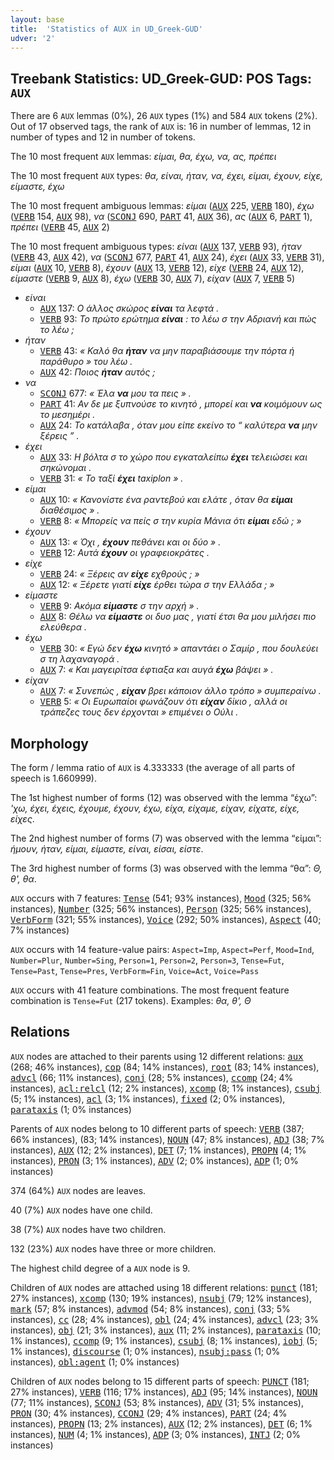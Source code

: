 ```yaml
---
layout: base
title:  'Statistics of AUX in UD_Greek-GUD'
udver: '2'
---
```


## Treebank Statistics: UD_Greek-GUD: POS Tags: `AUX`

There are 6 `AUX` lemmas (0%), 26 `AUX` types (1%) and 584 `AUX` tokens (2%).
Out of 17 observed tags, the rank of `AUX` is: 16 in number of lemmas, 12 in number of types and 12 in number of tokens.

The 10 most frequent `AUX` lemmas: <em>είμαι, θα, έχω, να, ας, πρέπει</em>

The 10 most frequent `AUX` types:  <em>θα, είναι, ήταν, να, έχει, είμαι, έχουν, είχε, είμαστε, έχω</em>

The 10 most frequent ambiguous lemmas: <em>είμαι</em> (<tt><a href="el_gud-pos-AUX.html">AUX</a></tt> 225, <tt><a href="el_gud-pos-VERB.html">VERB</a></tt> 180), <em>έχω</em> (<tt><a href="el_gud-pos-VERB.html">VERB</a></tt> 154, <tt><a href="el_gud-pos-AUX.html">AUX</a></tt> 98), <em>να</em> (<tt><a href="el_gud-pos-SCONJ.html">SCONJ</a></tt> 690, <tt><a href="el_gud-pos-PART.html">PART</a></tt> 41, <tt><a href="el_gud-pos-AUX.html">AUX</a></tt> 36), <em>ας</em> (<tt><a href="el_gud-pos-AUX.html">AUX</a></tt> 6, <tt><a href="el_gud-pos-PART.html">PART</a></tt> 1), <em>πρέπει</em> (<tt><a href="el_gud-pos-VERB.html">VERB</a></tt> 45, <tt><a href="el_gud-pos-AUX.html">AUX</a></tt> 2)

The 10 most frequent ambiguous types:  <em>είναι</em> (<tt><a href="el_gud-pos-AUX.html">AUX</a></tt> 137, <tt><a href="el_gud-pos-VERB.html">VERB</a></tt> 93), <em>ήταν</em> (<tt><a href="el_gud-pos-VERB.html">VERB</a></tt> 43, <tt><a href="el_gud-pos-AUX.html">AUX</a></tt> 42), <em>να</em> (<tt><a href="el_gud-pos-SCONJ.html">SCONJ</a></tt> 677, <tt><a href="el_gud-pos-PART.html">PART</a></tt> 41, <tt><a href="el_gud-pos-AUX.html">AUX</a></tt> 24), <em>έχει</em> (<tt><a href="el_gud-pos-AUX.html">AUX</a></tt> 33, <tt><a href="el_gud-pos-VERB.html">VERB</a></tt> 31), <em>είμαι</em> (<tt><a href="el_gud-pos-AUX.html">AUX</a></tt> 10, <tt><a href="el_gud-pos-VERB.html">VERB</a></tt> 8), <em>έχουν</em> (<tt><a href="el_gud-pos-AUX.html">AUX</a></tt> 13, <tt><a href="el_gud-pos-VERB.html">VERB</a></tt> 12), <em>είχε</em> (<tt><a href="el_gud-pos-VERB.html">VERB</a></tt> 24, <tt><a href="el_gud-pos-AUX.html">AUX</a></tt> 12), <em>είμαστε</em> (<tt><a href="el_gud-pos-VERB.html">VERB</a></tt> 9, <tt><a href="el_gud-pos-AUX.html">AUX</a></tt> 8), <em>έχω</em> (<tt><a href="el_gud-pos-VERB.html">VERB</a></tt> 30, <tt><a href="el_gud-pos-AUX.html">AUX</a></tt> 7), <em>είχαν</em> (<tt><a href="el_gud-pos-AUX.html">AUX</a></tt> 7, <tt><a href="el_gud-pos-VERB.html">VERB</a></tt> 5)


* <em>είναι</em>
  * <tt><a href="el_gud-pos-AUX.html">AUX</a></tt> 137: <em>Ο άλλος σκώρος <b>είναι</b> τα λεφτά .</em>
  * <tt><a href="el_gud-pos-VERB.html">VERB</a></tt> 93: <em>Το πρώτο ερώτημα <b>είναι</b> : το λέω σ την Αδριανή και πώς το λέω ;</em>
* <em>ήταν</em>
  * <tt><a href="el_gud-pos-VERB.html">VERB</a></tt> 43: <em>« Καλό θα <b>ήταν</b> να μην παραβιάσουμε την πόρτα ή παράθυρο » του λέω .</em>
  * <tt><a href="el_gud-pos-AUX.html">AUX</a></tt> 42: <em>Ποιος <b>ήταν</b> αυτός ;</em>
* <em>να</em>
  * <tt><a href="el_gud-pos-SCONJ.html">SCONJ</a></tt> 677: <em>« Έλα <b>να</b> μου τα πεις » .</em>
  * <tt><a href="el_gud-pos-PART.html">PART</a></tt> 41: <em>Αν δε με ξυπνούσε το κινητό , μπορεί και <b>να</b> κοιμόμουν ως το μεσημέρι .</em>
  * <tt><a href="el_gud-pos-AUX.html">AUX</a></tt> 24: <em>Το κατάλαβα , όταν μου είπε εκείνο το “ καλύτερα <b>να</b> μην ξέρεις ” .</em>
* <em>έχει</em>
  * <tt><a href="el_gud-pos-AUX.html">AUX</a></tt> 33: <em>Η βόλτα σ το χώρο που εγκαταλείπω <b>έχει</b> τελειώσει και σηκώνομαι .</em>
  * <tt><a href="el_gud-pos-VERB.html">VERB</a></tt> 31: <em>« Το ταξί <b>έχει</b> taxiplon » .</em>
* <em>είμαι</em>
  * <tt><a href="el_gud-pos-AUX.html">AUX</a></tt> 10: <em>« Κανονίστε ένα ραντεβού και ελάτε , όταν θα <b>είμαι</b> διαθέσιμος » .</em>
  * <tt><a href="el_gud-pos-VERB.html">VERB</a></tt> 8: <em>« Μπορείς να πείς σ την κυρία Μάνια ότι <b>είμαι</b> εδώ ; »</em>
* <em>έχουν</em>
  * <tt><a href="el_gud-pos-AUX.html">AUX</a></tt> 13: <em>« Όχι , <b>έχουν</b> πεθάνει και οι δύο » .</em>
  * <tt><a href="el_gud-pos-VERB.html">VERB</a></tt> 12: <em>Αυτά <b>έχουν</b> οι γραφειοκράτες .</em>
* <em>είχε</em>
  * <tt><a href="el_gud-pos-VERB.html">VERB</a></tt> 24: <em>« Ξέρεις αν <b>είχε</b> εχθρούς ; »</em>
  * <tt><a href="el_gud-pos-AUX.html">AUX</a></tt> 12: <em>« Ξέρετε γιατί <b>είχε</b> έρθει τώρα σ την Ελλάδα ; »</em>
* <em>είμαστε</em>
  * <tt><a href="el_gud-pos-VERB.html">VERB</a></tt> 9: <em>Ακόμα <b>είμαστε</b> σ την αρχή » .</em>
  * <tt><a href="el_gud-pos-AUX.html">AUX</a></tt> 8: <em>Θέλω να <b>είμαστε</b> οι δυο μας , γιατί έτσι θα μου μιλήσει πιο ελεύθερα .</em>
* <em>έχω</em>
  * <tt><a href="el_gud-pos-VERB.html">VERB</a></tt> 30: <em>« Εγώ δεν <b>έχω</b> κινητό » απαντάει ο Σαμίρ , που δουλεύει σ τη λαχαναγορά .</em>
  * <tt><a href="el_gud-pos-AUX.html">AUX</a></tt> 7: <em>« Και μαγειρίτσα έφτιαξα και αυγά <b>έχω</b> βάψει » .</em>
* <em>είχαν</em>
  * <tt><a href="el_gud-pos-AUX.html">AUX</a></tt> 7: <em>« Συνεπώς , <b>είχαν</b> βρει κάποιον άλλο τρόπο » συμπεραίνω .</em>
  * <tt><a href="el_gud-pos-VERB.html">VERB</a></tt> 5: <em>« Οι Ευρωπαίοι φωνάζουν ότι <b>είχαν</b> δίκιο , αλλά οι τράπεζες τους δεν έρχονται » επιμένει ο Ούλι .</em>

## Morphology

The form / lemma ratio of `AUX` is 4.333333 (the average of all parts of speech is 1.660999).

The 1st highest number of forms (12) was observed with the lemma “έχω”: <em>'χω, έχει, έχεις, έχουμε, έχουν, έχω, είχα, είχαμε, είχαν, είχατε, είχε, είχες</em>.

The 2nd highest number of forms (7) was observed with the lemma “είμαι”: <em>ήμουν, ήταν, είμαι, είμαστε, είναι, είσαι, είστε</em>.

The 3rd highest number of forms (3) was observed with the lemma “θα”: <em>Θ, θ', θα</em>.

`AUX` occurs with 7 features: <tt><a href="el_gud-feat-Tense.html">Tense</a></tt> (541; 93% instances), <tt><a href="el_gud-feat-Mood.html">Mood</a></tt> (325; 56% instances), <tt><a href="el_gud-feat-Number.html">Number</a></tt> (325; 56% instances), <tt><a href="el_gud-feat-Person.html">Person</a></tt> (325; 56% instances), <tt><a href="el_gud-feat-VerbForm.html">VerbForm</a></tt> (321; 55% instances), <tt><a href="el_gud-feat-Voice.html">Voice</a></tt> (292; 50% instances), <tt><a href="el_gud-feat-Aspect.html">Aspect</a></tt> (40; 7% instances)

`AUX` occurs with 14 feature-value pairs: `Aspect=Imp`, `Aspect=Perf`, `Mood=Ind`, `Number=Plur`, `Number=Sing`, `Person=1`, `Person=2`, `Person=3`, `Tense=Fut`, `Tense=Past`, `Tense=Pres`, `VerbForm=Fin`, `Voice=Act`, `Voice=Pass`

`AUX` occurs with 41 feature combinations.
The most frequent feature combination is `Tense=Fut` (217 tokens).
Examples: <em>θα, θ', Θ</em>


## Relations

`AUX` nodes are attached to their parents using 12 different relations: <tt><a href="el_gud-dep-aux.html">aux</a></tt> (268; 46% instances), <tt><a href="el_gud-dep-cop.html">cop</a></tt> (84; 14% instances), <tt><a href="el_gud-dep-root.html">root</a></tt> (83; 14% instances), <tt><a href="el_gud-dep-advcl.html">advcl</a></tt> (66; 11% instances), <tt><a href="el_gud-dep-conj.html">conj</a></tt> (28; 5% instances), <tt><a href="el_gud-dep-ccomp.html">ccomp</a></tt> (24; 4% instances), <tt><a href="el_gud-dep-acl-relcl.html">acl:relcl</a></tt> (12; 2% instances), <tt><a href="el_gud-dep-xcomp.html">xcomp</a></tt> (8; 1% instances), <tt><a href="el_gud-dep-csubj.html">csubj</a></tt> (5; 1% instances), <tt><a href="el_gud-dep-acl.html">acl</a></tt> (3; 1% instances), <tt><a href="el_gud-dep-fixed.html">fixed</a></tt> (2; 0% instances), <tt><a href="el_gud-dep-parataxis.html">parataxis</a></tt> (1; 0% instances)

Parents of `AUX` nodes belong to 10 different parts of speech: <tt><a href="el_gud-pos-VERB.html">VERB</a></tt> (387; 66% instances),  (83; 14% instances), <tt><a href="el_gud-pos-NOUN.html">NOUN</a></tt> (47; 8% instances), <tt><a href="el_gud-pos-ADJ.html">ADJ</a></tt> (38; 7% instances), <tt><a href="el_gud-pos-AUX.html">AUX</a></tt> (12; 2% instances), <tt><a href="el_gud-pos-DET.html">DET</a></tt> (7; 1% instances), <tt><a href="el_gud-pos-PROPN.html">PROPN</a></tt> (4; 1% instances), <tt><a href="el_gud-pos-PRON.html">PRON</a></tt> (3; 1% instances), <tt><a href="el_gud-pos-ADV.html">ADV</a></tt> (2; 0% instances), <tt><a href="el_gud-pos-ADP.html">ADP</a></tt> (1; 0% instances)

374 (64%) `AUX` nodes are leaves.

40 (7%) `AUX` nodes have one child.

38 (7%) `AUX` nodes have two children.

132 (23%) `AUX` nodes have three or more children.

The highest child degree of a `AUX` node is 9.

Children of `AUX` nodes are attached using 18 different relations: <tt><a href="el_gud-dep-punct.html">punct</a></tt> (181; 27% instances), <tt><a href="el_gud-dep-xcomp.html">xcomp</a></tt> (130; 19% instances), <tt><a href="el_gud-dep-nsubj.html">nsubj</a></tt> (79; 12% instances), <tt><a href="el_gud-dep-mark.html">mark</a></tt> (57; 8% instances), <tt><a href="el_gud-dep-advmod.html">advmod</a></tt> (54; 8% instances), <tt><a href="el_gud-dep-conj.html">conj</a></tt> (33; 5% instances), <tt><a href="el_gud-dep-cc.html">cc</a></tt> (28; 4% instances), <tt><a href="el_gud-dep-obl.html">obl</a></tt> (24; 4% instances), <tt><a href="el_gud-dep-advcl.html">advcl</a></tt> (23; 3% instances), <tt><a href="el_gud-dep-obj.html">obj</a></tt> (21; 3% instances), <tt><a href="el_gud-dep-aux.html">aux</a></tt> (11; 2% instances), <tt><a href="el_gud-dep-parataxis.html">parataxis</a></tt> (10; 1% instances), <tt><a href="el_gud-dep-ccomp.html">ccomp</a></tt> (9; 1% instances), <tt><a href="el_gud-dep-csubj.html">csubj</a></tt> (8; 1% instances), <tt><a href="el_gud-dep-iobj.html">iobj</a></tt> (5; 1% instances), <tt><a href="el_gud-dep-discourse.html">discourse</a></tt> (1; 0% instances), <tt><a href="el_gud-dep-nsubj-pass.html">nsubj:pass</a></tt> (1; 0% instances), <tt><a href="el_gud-dep-obl-agent.html">obl:agent</a></tt> (1; 0% instances)

Children of `AUX` nodes belong to 15 different parts of speech: <tt><a href="el_gud-pos-PUNCT.html">PUNCT</a></tt> (181; 27% instances), <tt><a href="el_gud-pos-VERB.html">VERB</a></tt> (116; 17% instances), <tt><a href="el_gud-pos-ADJ.html">ADJ</a></tt> (95; 14% instances), <tt><a href="el_gud-pos-NOUN.html">NOUN</a></tt> (77; 11% instances), <tt><a href="el_gud-pos-SCONJ.html">SCONJ</a></tt> (53; 8% instances), <tt><a href="el_gud-pos-ADV.html">ADV</a></tt> (31; 5% instances), <tt><a href="el_gud-pos-PRON.html">PRON</a></tt> (30; 4% instances), <tt><a href="el_gud-pos-CCONJ.html">CCONJ</a></tt> (29; 4% instances), <tt><a href="el_gud-pos-PART.html">PART</a></tt> (24; 4% instances), <tt><a href="el_gud-pos-PROPN.html">PROPN</a></tt> (13; 2% instances), <tt><a href="el_gud-pos-AUX.html">AUX</a></tt> (12; 2% instances), <tt><a href="el_gud-pos-DET.html">DET</a></tt> (6; 1% instances), <tt><a href="el_gud-pos-NUM.html">NUM</a></tt> (4; 1% instances), <tt><a href="el_gud-pos-ADP.html">ADP</a></tt> (3; 0% instances), <tt><a href="el_gud-pos-INTJ.html">INTJ</a></tt> (2; 0% instances)

